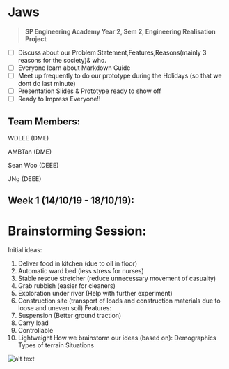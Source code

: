 # Jaws
>**SP Engineering Academy Year 2, Sem 2, Engineering Realisation Project**
- [ ] Discuss about our Problem Statement,Features,Reasons(mainly 3 reasons for the society)& who.
- [ ] Everyone learn about Markdown Guide
- [ ] Meet up frequently to do our prototype during the Holidays (so that we dont do last minute)
- [ ] Presentation Slides & Prototype ready to show off
- [ ] Ready to Impress Everyone!!

## Team Members:
WDLEE (DME)

AMBTan (DME)

Sean Woo (DEEE)

JNg (DEEE)

## Week 1 (14/10/19 - 18/10/19):
# Brainstorming Session:
Initial ideas:
1. Deliver food in kitchen (due to oil in floor)
2. Automatic ward bed (less stress for nurses)
3. Stable rescue stretcher (reduce unnecessary movement of casualty)
4. Grab rubbish (easier for cleaners)
5. Exploration under river (Help with further experiment)
6. Construction site (transport of loads and construction materials due to loose and uneven soil)
Features:
1. Suspension (Better ground traction)
2. Carry load
3. Controllable
4. Lightweight
How we brainstorm our ideas (based on): 
Demographics
Types of terrain
Situations

![alt text](https://i.imgur.com/mrkp1fu.jpg)
